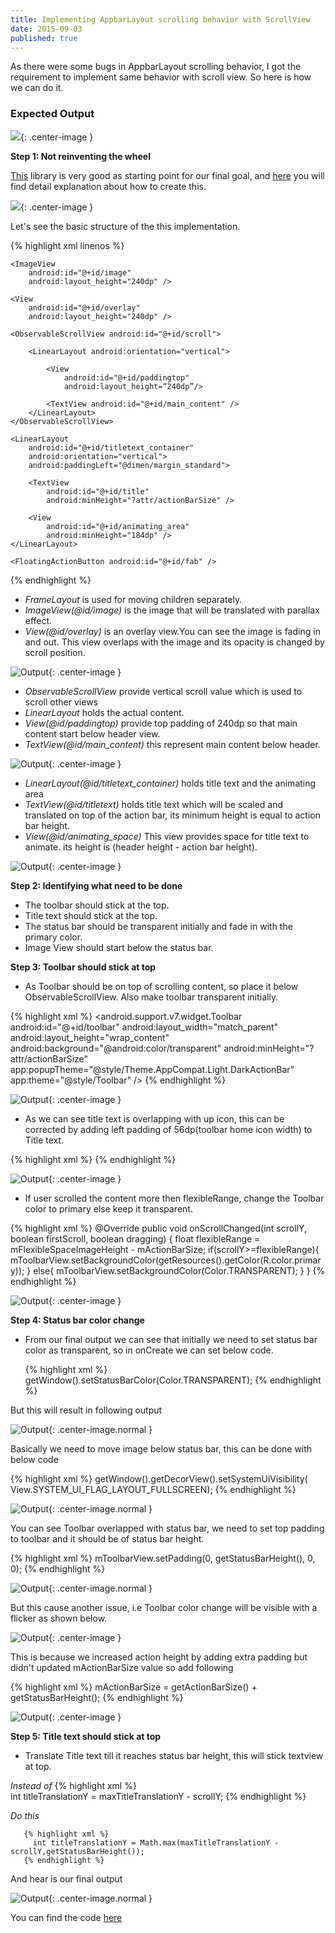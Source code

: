 ```yaml
---
title: Implementing AppbarLayout scrolling behavior with ScrollView
date: 2015-09-03
published: true
---
```


As there were some bugs in AppbarLayout scrolling behavior, I got the requirement to implement same behavior with scroll view. So here is how we can do it.

### Expected Output

![](/public/images/10.gif){: .center-image }

**Step 1: Not reinventing the wheel**


[This](https://github.com/ksoichiro/Android-ObservableScrollView) library is very good as starting point for our final goal, and [here](https://github.com/ksoichiro/Android-ObservableScrollView/blob/master/docs/basic/flexible-space-with-image.md) you will find detail explanation about how to create this.

![](/public/images/2.gif){: .center-image }

Let's see the basic structure of the this implementation.

{% highlight xml linenos %}
<FrameLayout>

    <ImageView
        android:id="@+id/image"
        android:layout_height="240dp" />

    <View
        android:id="@+id/overlay"
        android:layout_height="240dp" />

    <ObservableScrollView android:id="@+id/scroll">

        <LinearLayout android:orientation="vertical">

            <View
                android:id="@+id/paddingtop"
                android:layout_height=“240dp”/>

            <TextView android:id="@+id/main_content" />
        </LinearLayout>
    </ObservableScrollView>

    <LinearLayout
        android:id="@+id/titletext_container"
        android:orientation="vertical">
        android:paddingLeft="@dimen/margin_standard">

        <TextView
            android:id="@+id/title"
            android:minHeight="?attr/actionBarSize" />

        <View
            android:id="@+id/animating_area"
            android:minHeight="184dp" />
    </LinearLayout>

    <FloatingActionButton android:id="@+id/fab" />
</FrameLayout>
{% endhighlight %}

  * *FrameLayout* is used for moving children separately.
  * *ImageView(@id/image)* is the image that will be translated with
    parallax effect.
  * *View(@id/overlay)* is an overlay view.You can see the image is fading in
    and out. This view overlaps with the image and its opacity is changed by scroll position.

![Output](/public/images/3.png){: .center-image }

  * *ObservableScrollView* provide vertical scroll value which is used to
    scroll other views
  * *LinearLayout* holds the actual content.
  * *View(@id/paddingtop)* provide top padding of 240dp so that main content
    start below header view.
  * *TextView(@id/main_content)* this represent main content below header.

![Output](/public/images/4.png){: .center-image }

  * *LinearLayout(@id/titletext_container)* holds title text and the
    animating area
  * *TextView(@id/titletext)* holds title text which will be scaled and translated on top of the action bar, its minimum  height is equal to action bar height.
  * *View(@id/animating_space)* This view provides space for title text
    to animate. its height is (header height - action bar height).

![Output](/public/images/5.png){: .center-image }

**Step 2: Identifying what need to be done**

  * The toolbar should stick at the top.
  * Title text should stick at the top.
  * The status bar should be transparent initially and fade in with the primary color.
  * Image View should start below the status bar.

**Step 3: Toolbar should stick at top**

  * As Toolbar should be on top of scrolling content, so place it below ObservableScrollView. Also make toolbar transparent initially.

  {% highlight xml %}
    <android.support.v7.widget.Toolbar
        android:id="@+id/toolbar"
        android:layout_width="match_parent"
        android:layout_height="wrap_content"
        android:background="@android:color/transparent"
        android:minHeight="?attr/actionBarSize"
        app:popupTheme="@style/Theme.AppCompat.Light.DarkActionBar"
        app:theme="@style/Toolbar"
      />
  {% endhighlight %}

  ![Output](/public/images/100.gif){: .center-image }

  * As we can see title text is overlapping with up icon, this can be corrected by adding left padding of 56dp(toolbar home icon width) to Title text.

  {% highlight xml %}
  <LinearLayout
        android:paddingLeft="@dimen/toolbar_margin_start">
        <TextView />
        <View />
     </LinearLayout>
  {% endhighlight %}

 ![Output](/public/images/54.gif){: .center-image }

  * If user scrolled the content more then flexibleRange, change the Toolbar color to primary else keep it transparent.

 {% highlight xml %}
  @Override
    public void onScrollChanged(int scrollY, boolean firstScroll, boolean dragging) {
        float flexibleRange = mFlexibleSpaceImageHeight - mActionBarSize;
        if(scrollY>=flexibleRange){
            mToolbarView.setBackgroundColor(getResources().getColor(R.color.primary));
        }
        else{
            mToolbarView.setBackgroundColor(Color.TRANSPARENT);
        }
    }
 {% endhighlight %}

   ![Output](/public/images/53.gif){: .center-image }

  **Step 4: Status bar color change**

  * From our final output we can see that initially we need to set status bar color as transparent, so in onCreate we can set below code.

    {% highlight xml %}
      getWindow().setStatusBarColor(Color.TRANSPARENT);
    {% endhighlight %}


But this will result in following output

  ![Output](/public/images/97.png){: .center-image.normal }


  Basically we need to move image below status bar, this can be done with below code

  {% highlight xml %}
    getWindow().getDecorView().setSystemUiVisibility(
            View.SYSTEM_UI_FLAG_LAYOUT_FULLSCREEN);
  {% endhighlight %}

  ![Output](/public/images/95.png){: .center-image.normal }

  You can see Toolbar overlapped with status bar, we need to set top padding to toolbar and it should be of status bar height.

  {% highlight xml %}
     mToolbarView.setPadding(0, getStatusBarHeight(), 0, 0);
  {% endhighlight %}

  ![Output](/public/images/toolbar_padding.png){: .center-image.normal }

  But this cause another issue, i.e Toolbar color change will be visible with a flicker as shown below.

 ![Output](/public/images/94.gif){: .center-image }

 This is because we increased action height by adding extra padding but didn't updated mActionBarSize value so add following

 {% highlight xml %}
    mActionBarSize = getActionBarSize() + getStatusBarHeight();
 {% endhighlight %}

  ![Output](/public/images/92.gif){: .center-image }


  **Step 5: Title text should stick at top**

   * Translate Title text till it reaches status bar height, this will stick textview at top.

  *Instead of*
       {% highlight xml %}                                      
         int titleTranslationY = maxTitleTranslationY - scrollY;
       {% endhighlight %}

  *Do this*

       {% highlight xml %}                                      
         int titleTranslationY = Math.max(maxTitleTranslationY - scrollY,getStatusBarHeight());  
       {% endhighlight %}    


  And hear is our final output

   ![Output](/public/images/91.gif){: .center-image.normal }

   You can find the code [here](https://github.com/shekarrex/AppbarLayoutBehaviorWithScrollView.git)


   <br>
